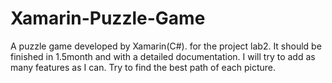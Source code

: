 # Xamarin-Puzzle-Game
A puzzle game developed by Xamarin(C#). for the project lab2.
It should be finished in 1.5month and with a detailed documentation. I will try to add as many features as I can. Try to find the best path of each picture.
